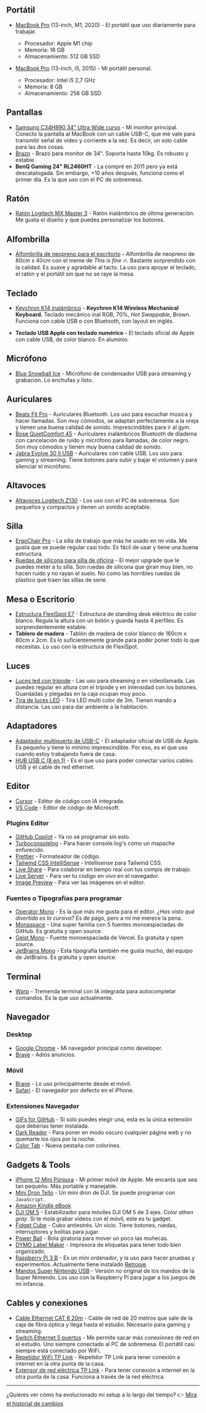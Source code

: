## Portátil

- [MacBook Pro](https://www.apple.com/macbook-pro-13/) (13-inch, M1, 2020) - El portátil que uso diariamente para trabajar.

  - Procesador: Apple M1 chip
  - Memoria: 16 GB
  - Almacenamiento: 512 GB SSD

- [MacBook Pro](https://www.apple.com/macbook-pro-13/) (13-inch, i5, 2015) - Mi portátil personal.
  - Procesador: Intel i5 2,7 GHz
  - Memoria: 8 GB
  - Almacenamiento: 256 GB SSD

## Pantallas

- [Samsung C34H890 34" Ultra Wide curvo](https://www.samsung.com/es/monitors/business/ch89-34-inch-ultra-wqhd-curved-usb-c-lc34h890wgrxen/) - Mi monitor principal. Conecto la pantalla al MacBook con un cable USB-C, que me vale para transmitir señal de video y corriente a la vez. Es decir, un solo cable para las dos cosas.
- [Brazo](https://amzn.to/3Vl9NDF) - Brazo para monitor de 34". Soporta hasta 10kg. Es robusto y estable.
- **BenQ Gaming 24" RL2460HT** - La compré en 2011 pero ya está descatalogada. Sin embargo, +10 años después, funciona como el primer día. Es la que uso con el PC de sobremesa.

## Ratón

- [Ratón Logitech MX Master 3](https://amzn.to/4bVhmXc) - Ratón inalámbrico de última generación. Me gusta el diseño y que puedes personalizar los botones.

## Alfombrilla

- [Alfombrilla de neopreno para el escritorio](https://share.temu.com/r4qknnc2DQA) - Alfombrilla de neopreno de 80cm x 40cm con el meme de _This is fine_ 🔥. Bastante sorprendido con la calidad. Es suave y agradable al tacto. La uso para apoyar el teclado, el ratón y el portátil sin que no se raye la mesa.

## Teclado

- [Keychron K14 inalámbrico](https://www.keychron.com/products/keychron-k14-wireless-mechanical-keyboard?variant=39553083146329) - **Keychron K14 Wireless Mechanical Keyboard.** Teclado mecánico inal RGB, 70%, _Hot Swappable_, Brown. Funciona con cable USB o con Bluetooth, con layout en inglés.

- **Teclado USB Apple con teclado numérico** - El teclado oficial de Apple con cable USB, de color blanco. En aluminio.

## Micrófono

- [Blue Snowball Ice](https://amzn.to/4edF2aq) - Micrófono de condensador USB para streaming y grabación. Lo enchufas y listo.

## Auriculares

- [Beats Fit Pro](https://amzn.to/3x3nTQH) - Auriculares Bluetooth. Los uso para escuchar música y hacer llamadas. Son muy cómodos, se adaptan perfectamente a la oreja y tienen una buena calidad de sonido. Imprescindibles para ir al gym.
- [Bose QuietComfort 45](https://amzn.to/3VtFtXr) - Auriculares inalámbricos Bluetooth de diadema con cancelación de ruido y micrófono para llamadas, de color negro. Son muy cómodos y tienen muy buena calidad de sonido.
- [Jabra Evolve 30 II USB](https://amzn.to/3evillN) - Auriculares con cable USB. Los uso para gaming y streaming. Tiene botones para subir y bajar el volumen y para silenciar el micrófono.

## Altavoces

- [Altavoces Logitech Z130](https://amzn.to/3yH17yL) - Los uso con el PC de sobremesa. Son pequeños y compactos y tienen un sonido aceptable.

## Silla

- [ErgoChair Pro](https://www.autonomous.ai/en-ES/office-chairs/ergonomic-chair) - La silla de trabajo que más he usado en mi vida. Me gusta que se puede regular casi todo. Es fácil de usar y tiene una buena estructura.
- [Ruedas de silicona para silla de oficina](https://amzn.to/3X2Qb8G) - El mejor upgrade que le puedes meter a tu silla. Son ruedas de silicona que giran muy bien, no hacen ruido y no rayan el suelo. No como las horribles ruedas de plástico que traen las sillas de serie.

## Mesa o Escritorio

- [Estructura FlexiSpot E7](https://amzn.to/3WZp5PK) - Estructura de standing desk eléctrico de color blanco. Regula la altura con un botón y guarda hasta 4 perfiles. Es sorprendentemente estable.
- **Tablero de madera** - Tablón de madera de color blanco de 160cm x 80cm x 2cm. Es lo suficientemente grande para poder poner todo lo que necesitas. Lo uso con la estructura de FlexiSpot.

## Luces

- [Luces led con trípode](https://amzn.to/3V5eUqa) - Las uso para streaming o en videollamada. Las puedes regular en altura con el trípode y en intensidad con los botones. Guardadas y plegadas en la caja ocupan muy poco.
- [Tira de luces LED](https://amzn.to/3KiZM3I) - Tira LED multi color de 3m. Tienen mando a distancia. Las uso para dar ambiente a la habitación.

## Adaptadores

- [Adaptador multipuerto de USB-C](https://amzn.to/3UZBOzn) - El adaptador oficial de USB de Apple. Es pequeño y tiene lo mínimo imprescindible. Por eso, es el que uso cuando estoy trabajando fuera de casa.
- [HUB USB C (8 en 1)](https://amzn.to/3wXnXSa) - Es el que uso para poder conectar varios cables USB y el cable de red ethernet.

## Editor

- [Cursor](https://www.cursor.com/) - Editor de código con IA integrada.
- [VS Code](https://code.visualstudio.com/) - Editor de código de Microsoft.

### Plugins Editor

- [GitHub Copilot](https://copilot.github.com/) - Ya no sé programar sin esto.
- [Turboconsolelog](https://www.turboconsolelog.io/) - Para hacer console.log's como un mapache enfurecido.
- [Prettier](https://prettier.io/) - Formateador de código.
- [Tailwind CSS IntelliSense](https://marketplace.visualstudio.com/items?itemName=bradlc.vscode-tailwindcss) - Intellisense para Tailwind CSS.
- [Live Share](https://marketplace.visualstudio.com/items?itemName=MS-vsliveshare.vsliveshare) - Para colaborar en tiempo real con tus compis de trabajo.
- [Live Server](https://marketplace.visualstudio.com/items?itemName=ms-vscode.live-server) - Para ver tu código en vivo en el navegador.
- [Image Preview](https://marketplace.visualstudio.com/items?itemName=kisstkondoros.vscode-gutter-preview) - Para ver las imágenes en el editor.

### Fuentes o Tipografías para programar

- [Operator Mono](https://www.typography.com/fonts/operator/overview) - Es la que más me gusta para el editor. _¿Has visto qué divertida es la cursiva?_ Es de pago, pero a mí me merece la pena.
- [Monaspace](https://monaspace.githubnext.com/) - Una super familia con 5 fuentes monoespaciadas de GitHub. Es gratuita y open source.
- [Geist Mono](https://vercel.com/font) - Fuente monoespaciada de Vercel. Es gratuita y open source.
- [JetBrains Mono](https://www.jetbrains.com/es-es/lp/mono/) - Esta tipografía también me gusta mucho, del equipo de JetBrains. Es gratuita y open source.

## Terminal

- [Warp](https://app.warp.dev/referral/2EJGKR) - Tremenda terminal con IA integrada para autocompletar comandos. Es la que uso actualmente.

## Navegador

### Desktop

- [Google Chrome](https://www.google.com/chrome/) - Mi navegador principal como developer.
- [Brave](https://brave.com/es/) - Adiós anuncios.

### Móvil

- [Brave](https://brave.com/es/) - Lo uso principalmente desde el móvil.
- [Safari](https://www.apple.com/es/safari/) - El navegador por defecto en el iPhone.

### Extensiones Navegador

- [GIFs for GitHub](https://chromewebstore.google.com/detail/gifs-for-github/dkgjnpbipbdaoaadbdhpiokaemhlphep) - Si solo puedes elegir una, esta es la única extensión que deberías tener instalada.
- [Dark Reader](https://chromewebstore.google.com/detail/dark-reader/eimadpbcbfnmbkopoojfekhnkhdbieeh) - Para poner en modo oscuro cualquier página web y no quemarte los ojos por la noche.
- [Color Tab](https://chrome.google.com/webstore/detail/color-tab/hchlgfaicmddilenlflajnmomalehbom?hl=es) - Nueva pestaña con colorines.

## Gadgets & Tools

- [iPhone 12 Mini Púrpura](https://www.apple.com/es/iphone-12/key-features/) - Mi primer móvil de Apple. Me encanta que sea tan pequeño. Más portable y manejable.
- [Mini Dron Tello](https://amzn.to/3ldFr4l) - Un mini dron de DJI. Se puede programar con `JavaScript`.
- [Amazon Kindle eBook](https://amzn.to/3xkVSys)
- [DJI OM 5](https://amzn.to/2XF7UGz) - Estabilizador para móviles DJI OM 5 de 3 ejes. Color _athen gray_. Si te mola grabar vídeos con el móvil, este es tu gadget.
- [Fidget Cube](https://amzn.to/3RgkwwV) - Cubo antiestrés. Un vicio. Tiene botones, ruedas, interruptores y bolitas para jugar.
- [Power Ball](https://amzn.to/4bYITH4) - Bola giratoria para mover un poco las muñecas.
- [DYMO Label Maker](https://amzn.to/4dX1OUB) - Impresora de etiquetas para tener todo bien organizado.
- [Raspberry Pi 3 B](https://amzn.to/3x4XkL6) - Es un mini ordenador, y la uso para hacer pruebas y experimentos. Actualmente tiene instalado [Retropie](https://retropie.org.uk/).
- [Mandos Super Nintendo USB](https://amzn.to/3x28pg0) - Versión no original de los mandos de la Super Nintendo. Los uso con la Raspberry Pi para jugar a los juegos de mi infancia.

## Cables y conexiones

- [Cable Ethernet CAT 6 20m](https://amzn.to/3yZKoqg) - Cable de red de 20 metros que sale de la caja de fibra óptica y llega hasta el estudio. Necesario para gaming y streaming.
- [Switch Ethernet 5 puertos](https://amzn.to/3wSHL9q) - Me permite sacar más conexiones de red en el estudio. Uno siempre conectado al PC de sobremesa. El portátil casi siempre está conectado por WiFi.
- [Repetidor WiFi TP Link](https://amzn.to/3MDQPmH) - Repetidor TP Link para tener conexión a internet en la otra punta de la casa.
- [Extensor de red eléctrica TP Link](https://amzn.to/3ATGall) - Para tener conexión a internet en la otra punta de la casa. Funciona a través de la red eléctrica.

---

¿Quieres ver cómo ha evolucionado mi setup a lo largo del tiempo? 👉 [Mira el historial de cambios](https://github.com/baumannzone/baumannzone.dev/blob/c94f6a1450065f5ab37c72c9720e347e9f20af2b/src/components/UsesPage/uses.md?plain=1)

